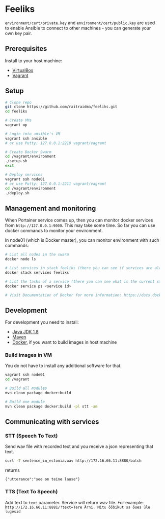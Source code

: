 # Feeliks

`environment/cert/private.key` and `environment/cert/public.key` are used to enable Ansible to connect to other machines - you can generate your own key pair.

## Prerequisites
Install to your host machine:
- [VirtualBox](https://www.virtualbox.org/)
- [Vagrant](https://www.vagrantup.com/)

## Setup

```sh
# Clone repo
git clone https://github.com/raitraidma/feeliks.git
cd feeliks

# Create VMs
vagrant up

# Login into ansible's VM
vagrant ssh ansible
# or use Putty: 127.0.0.1:2210 vagrant/vagrant

# Create Docker Swarm
cd /vagrant/environment
./setup.sh
exit

# Deploy services
vagrant ssh node01
# or use Putty: 127.0.0.1:2211 vagrant/vagrant
cd /vagrant/environment
./deploy.sh
```

## Management and monitoring
When Portainer service comes up, then you can monitor docker services from `http://127.0.0.1:9000`.
This may take some time. So far you can use docker commands to monitor your environment.

In node01 (which is Docker master), you can monitor environment with such commands:
```sh
# List all nodes in the swarm
docker node ls

# List services in stack feeliks (there you can see if services are already up and running)
docker stack services feeliks

# List the tasks of a service (there you can see what is the current state of the task also)
docker service ps <service id>

# Visit Documentation of Docker for more information: https://docs.docker.com/
```

## Development
For development you need to install:
- [Java JDK 1.8](http://www.oracle.com/technetwork/java/javase/downloads/jdk8-downloads-2133151.html)
- [Maven](https://maven.apache.org/)
- [Docker](https://www.docker.com/), if you want to build images in host machine

### Build images in VM
You do not have to install any additional software for that.
```sh
vagrant ssh node01
cd /vagrant

# Build all modules
mvn clean package docker:build

# Build one module
mvn clean package docker:build -pl stt -am
```

## Communicating with services

### STT (Speech To Text)
Send wav file with recorded text and you receive a json representing that text.
```sh
curl -T sentence_in_estonia.wav http://172.16.66.11:8880/batch
```
returns
```
{"utterance":"see on teine lause"}
```

### TTS (Text To Speech)
Add text to `text` parameter. Service will return wav file. For example:
`http://172.16.66.11:8881/?text=Tere Ärni. Mitu ööbikut sa õues üle lugesid`
